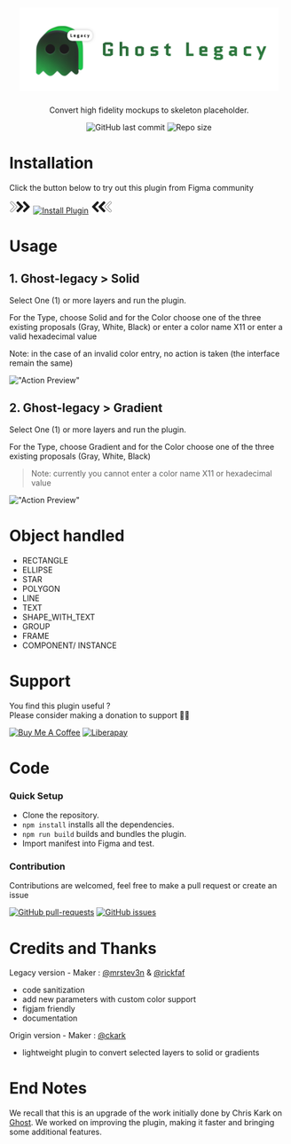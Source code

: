 <h1 align="center"><img alt="Ghost-legacy" src="src/assets/ghost-legacy.svg" height="150px"/></h1>

<div align="center">
  <p>Convert high fidelity mockups to skeleton placeholder.</p>
  
![GitHub last commit](https://img.shields.io/github/last-commit/mrstev3n/ghost-legacy?color=blue&style=plastic)
![Repo size](https://img.shields.io/github/repo-size/mrstev3n/ghost-legacy?color=orange&style=plastic)
</div>

# Installation

Click the button below to try out this plugin from Figma community

<picture id=arrow-n1>
  <source media="(prefers-color-scheme: dark)" srcset="src/assets/decoration/chevron-animated-right.gif">
  <img alt="chevron-color-auto" src="src/assets/decoration/chevron-animated-right.gif" height=24>
</picture>
<a href="https://www.figma.com/community/plugin/1017135840453013129"><img alt="Install Plugin" src="https://img.shields.io/endpoint?url=https://figma-plugin-badges.vercel.app/api/installs/1017135840453013129" height=24/></a>
<picture id=arrow-n2>
  <source media="(prefers-color-scheme: dark)" srcset="src/assets/decoration/chevron-animated-left.gif">
  <img alt="chevron-color-auto" src="src/assets/decoration/chevron-animated-left.gif" height=24>
</picture>

# Usage

## 1. Ghost-legacy > Solid

Select One (1) or more layers and run the plugin.

For the Type, choose Solid and for the Color choose one of the three existing proposals (Gray, White, Black) or enter a color name X11 or enter a valid hexadecimal value

Note: in the case of an invalid color entry, no action is taken (the interface remain the same)

!["Action Preview"](src/assets/ghost-demo-1.gif)


## 2. Ghost-legacy > Gradient

Select One (1) or more layers and run the plugin.

For the Type, choose Gradient and for the Color choose one of the three existing proposals (Gray, White, Black)

> Note: currently you cannot enter a color name X11 or hexadecimal value

!["Action Preview"](src/assets/ghost-demo-1.gif)


# Object handled

- RECTANGLE
- ELLIPSE
- STAR
- POLYGON
- LINE
- TEXT
- SHAPE_WITH_TEXT
- GROUP
- FRAME
- COMPONENT/ INSTANCE

# Support

You find this plugin useful ? <br/> Please consider making a donation to support 🙏🏼

<p>
<a href="https://www.buymeacoffee.com/mrstev3n"><img alt="Buy Me A Coffee" src="https://www.buymeacoffee.com/assets/img/custom_images/orange_img.png" height=32></a>
<a href="https://liberapay.com/mrstev3n/"><img alt="Liberapay" src="https://img.shields.io/badge/Liberapay-F6C915?style=flat&logo=liberapay&logoColor=black" height=32></a>
</p>

# Code

### Quick Setup

- Clone the repository.
- `npm install` installs all the dependencies.
- `npm run build` builds and bundles the plugin.
- Import manifest into Figma and test.

### Contribution

Contributions are welcomed, feel free to make a pull request or create an issue

[![GitHub pull-requests](https://img.shields.io/github/issues-pr/mrstev3n/ghost-legacy.svg)](https://GitHub.com/mrstev3n/ghost-legacy/pull/)
[![GitHub issues](https://img.shields.io/github/issues/mrstev3n/ghost-legacy.svg)](https://GitHub.com/mrstev3n/ghost-legacy/issues/)

# Credits and Thanks

Legacy version - Maker : [@mrstev3n](https://github.com/mrstev3n) & [@rickfaf](https://github.com/rickfaf)

- code sanitization
- add new parameters with custom color support
- figjam friendly
- documentation

Origin version - Maker : [@ckark](https://github.com/ckark)

- lightweight plugin to convert selected layers to solid or gradients

# End Notes

We recall that this is an upgrade of the work initially done by Chris Kark on [Ghost](https://github.com/ckark/ghost). We worked on improving the plugin, making it faster and bringing some additional features.
